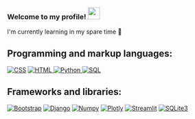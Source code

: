 <h3>
  Welcome to my profile!
  <a href=#><img src="https://media.giphy.com/media/hvRJCLFzcasrR4ia7z/giphy.gif" width="28"></a>
</h3>

I'm currently learning in my spare time 🌱
## Programming and markup languages:

<p>
   <a href="https://github.com/search?q=user%3AJamesParsonsGit+language%3Acss"><img alt="CSS" src="https://img.shields.io/badge/CSS-1572B6.svg?logo=css3&logoColor=white"></a>
   <a href="https://github.com/search?q=user%3AJamesParsonsGit+language%3Ahtml"><img alt="HTML" src="https://img.shields.io/badge/HTML-E34F26.svg?logo=html5&logoColor=white">
</a>
   <a href="https://github.com/search?q=user%3AJamesParsonsGit+language%3Apython"><img alt="Python" src="https://img.shields.io/badge/Python-3776AB.svg?logo=python&logoColor=white">
</a>
   <a href="https://github.com/search?q=user%3AJamesParsonsGit+language%3Asql"><img alt="SQL" src="https://custom-icon-badges.herokuapp.com/badge/SQL-025E8C.svg?logo=database&logoColor=white">
</a>
</p>

## Frameworks and libraries:

<a href="#"><img alt="Bootstrap" src="https://img.shields.io/badge/Bootstrap-7952B3.svg?logo=bootstrap&logoColor=white"></a>
<a href="#"><img alt="Django" src="https://img.shields.io/badge/Django-092E20.svg?logo=django&logoColor=white"></a>
<a href=#><img alt="Numpy" src="https://custom-icon-badges.herokuapp.com/badge/Numpy-013243.svg?logo=numpy&logoColor=white"></a>
<a href=#><img alt="Plotly" src="https://custom-icon-badges.herokuapp.com/badge/Plotly-3F4F75.svg?logo=plotly&logoColor=white"></a>
<a href="#"><img alt="Streamlit" src="https://img.shields.io/badge/Streamlit-FF4B4B.svg?logo=streamlit&logoColor=white"></a>
<a href=#><img alt="SQLite3" src="https://custom-icon-badges.herokuapp.com/badge/SQLite3-003B57.svg?logo=sqlite&logoColor=white"></a>
<!--
**JamesParsonsGit/JamesParsonsGit** is a ✨ _special_ ✨ repository because its `README.md` (this file) appears on your GitHub profile.

Here are some ideas to get you started:

here are the icon libraries
https://simpleicons.org/?q=csv
-->
